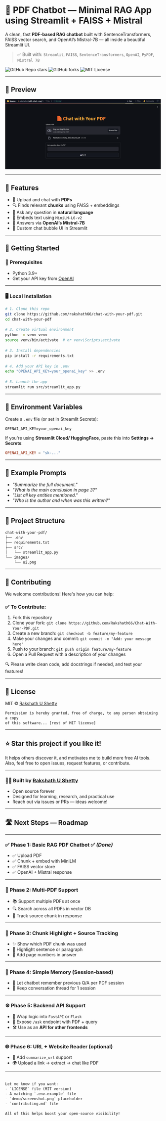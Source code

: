 # 📄 PDF Chatbot — Minimal RAG App using Streamlit + FAISS + Mistral

A clean, fast **PDF-based RAG chatbot** built with SentenceTransformers, FAISS vector search, and OpenAI’s Mistral-7B — all inside a beautiful Streamlit UI.

> ✅ Built with: `Streamlit`, `FAISS`, `SentenceTransformers`, `OpenAI`, `PyPDF`, `Mistral 7B`

![GitHub Repo stars](https://img.shields.io/github/stars/Rakshath66/Chat-With-Your-PDF?style=social)
![GitHub forks](https://img.shields.io/github/forks/Rakshath66/Chat-With-Your-PDF?style=social)
![MIT License](https://img.shields.io/github/license/Rakshath66/Chat-With-Your-PDF)

---

## 📸 Preview

![image](images/ui.png)

---

## 🧠 Features

- 📄 Upload and chat with **PDFs**
- 🔍 Finds relevant **chunks** using FAISS + embeddings
- 💬 Ask any question in **natural language**
- 🧬 Embeds text using `MiniLM-L6-v2`
- 🧠 Answers via **OpenAI’s Mistral-7B**
- 🎨 Custom chat bubble UI in Streamlit

---

## 🚀 Getting Started

### 🔧 Prerequisites

- Python 3.9+
- Get your API key from [OpenAI](https://platform.openai.com/api-keys)

---

### 🖥️ Local Installation

```bash
# 1. Clone this repo
git clone https://github.com/rakshath66/chat-with-your-pdf.git
cd chat-with-your-pdf

# 2. Create virtual environment
python -m venv venv
source venv/bin/activate  # or venv\Scripts\activate

# 3. Install dependencies
pip install -r requirements.txt

# 4. Add your API key in .env
echo "OPENAI_API_KEY=your_openai_key" >> .env

# 5. Launch the app
streamlit run src/streamlit_app.py
````

---

## 🔐 Environment Variables

Create a `.env` file (or set in Streamlit Secrets):

```
OPENAI_API_KEY=your_openai_key
```

If you're using **Streamlit Cloud/ HuggingFace**, paste this into **Settings → Secrets**:

```toml
OPENAI_API_KEY = "sk-..."
```

---

## 💬 Example Prompts

* *"Summarize the full document."*
* *"What is the main conclusion in page 3?"*
* *"List all key entities mentioned."*
* *"Who is the author and when was this written?"*

---

## 📁 Project Structure

```
chat-with-your-pdf/
├── .env
├── requirements.txt
├── src/
│   └── streamlit_app.py
└── images/
    └── ui.png
```

---

## 🤝 Contributing

We welcome contributions! Here's how you can help:

### ✅ To Contribute:

1. Fork this repository
2. Clone your fork:
   `git clone https://github.com/Rakshath66/Chat-With-Your-PDF.git`
3. Create a new branch:
   `git checkout -b feature/my-feature`
4. Make your changes and commit:
   `git commit -m "Add: your message here"`
5. Push to your branch:
   `git push origin feature/my-feature`
6. Open a Pull Request with a description of your changes

🔍 Please write clean code, add docstrings if needed, and test your features!

---

## 📄 License

MIT © [Rakshath U Shetty](https://github.com/rakshath66)

```text
Permission is hereby granted, free of charge, to any person obtaining a copy
of this software... [rest of MIT license]
```

---

## ⭐ Star this project if you like it!

It helps others discover it, and motivates me to build more free AI tools.
Also, feel free to open issues, request features, or contribute.

---

### 🧑‍💻 Built by [Rakshath U Shetty](https://github.com/rakshath66)

* Open source forever
* Designed for learning, research, and practical use
* Reach out via issues or PRs — ideas welcome!

---


## 🛣️ Next Steps — Roadmap

---

### ✅ Phase 1: Basic RAG PDF Chatbot ✅ *(Done)*

* ✅ Upload PDF
* ✅ Chunk + embed with MiniLM
* ✅ FAISS vector store
* ✅ OpenAI + Mistral response

---

### 📁 Phase 2: Multi-PDF Support

* 📚 Support multiple PDFs at once
* 🔍 Search across all PDFs in vector DB
* 🧩 Track source chunk in response

---

### 🧠 Phase 3: Chunk Highlight + Source Tracking

* ✨ Show which PDF chunk was used
* 🔎 Highlight sentence or paragraph
* 📎 Add page numbers in answer

---

### 🧠 Phase 4: Simple Memory (Session-based)

* 🧠 Let chatbot remember previous Q/A per PDF session
* 🔁 Keep conversation thread for 1 session

---

### ⚙️ Phase 5: Backend API Support

* 🔧 Wrap logic into `FastAPI` or `Flask`
* 🔁 Expose `/ask` endpoint with PDF + query
* 🛠️ Use as an **API for other frontends**

---

### 🌐 Phase 6: URL + Website Reader (optional)

* 📰 Add `summarize_url` support
* 🌍 Upload a link → extract → chat like PDF

---


```

Let me know if you want:
- `LICENSE` file (MIT version)
- A matching `.env.example` file
- `demo/screenshot.png` placeholder
- `contributing.md` file

All of this helps boost your open-source visibility!
```

